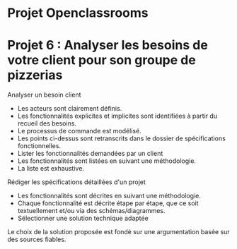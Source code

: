 # Projet Openclassrooms
# Projet 6 : Analyser les besoins de votre client pour son groupe de pizzerias

Analyser un besoin client

- Les acteurs sont clairement définis.
- Les fonctionnalités explicites et implicites sont identifiées à partir du recueil des besoins.
- Le processus de commande est modélisé.
- Les points ci-dessus sont retranscrits dans le dossier de spécifications fonctionnelles.
- Lister les fonctionnalités demandées par un client
- Les fonctionnalités sont listées en suivant une méthodologie.
- La liste est exhaustive.

Rédiger les spécifications détaillées d'un projet

- Les fonctionnalités sont décrites en suivant une méthodologie.
- Chaque fonctionnalité est décrite étape par étape, que ce soit textuellement et/ou via des schémas/diagrammes.
- Sélectionner une solution technique adaptée

Le choix de la solution proposée est fondé sur une argumentation basée sur des sources fiables.
